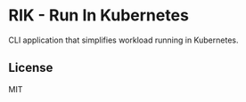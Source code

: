 # RIK - Run In Kubernetes

CLI application that simplifies workload running in Kubernetes.

## License

MIT

